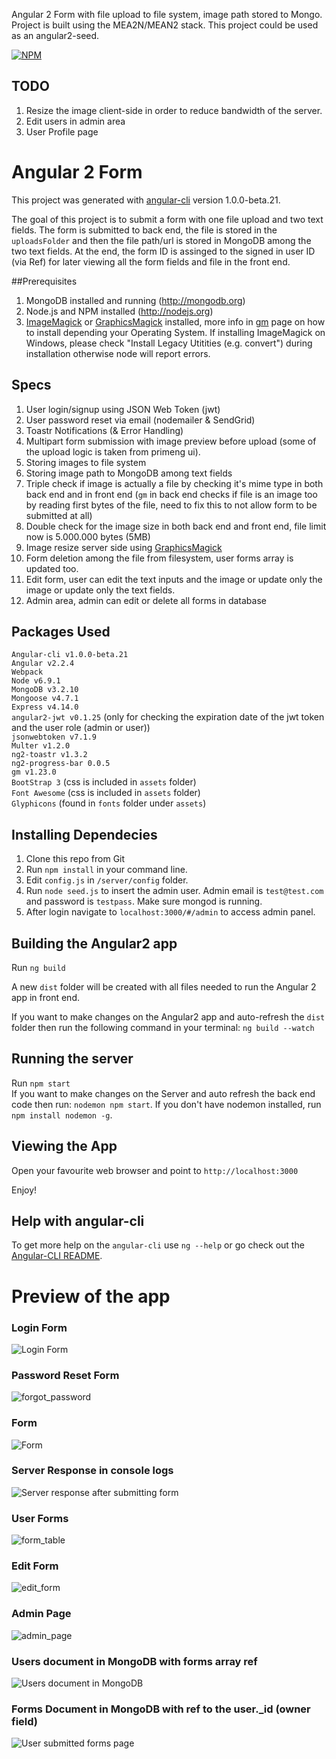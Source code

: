 Angular 2 Form with file upload to file system, image path stored to Mongo. Project is built using the MEA2N/MEAN2 stack. This project could be used as an angular2-seed.

[![NPM](https://nodei.co/npm/ng2-forms-demo.png?downloads=true&downloadRank=true&stars=true)](https://nodei.co/npm/ng2-forms-demo/)

## TODO
1. Resize the image client-side in order to reduce bandwidth of the server.
2. Edit users in admin area
3. User Profile page

# Angular 2 Form

This project was generated with [angular-cli](https://github.com/angular/angular-cli) version 1.0.0-beta.21.

The goal of this project is to submit a form with one file upload and two text fields. The form is submitted to back end, the file is stored in the `uploadsFolder` and then the file path/url is stored in MongoDB among the two text fields. At the end, the form ID is assinged to the signed in user ID (via Ref) for later viewing all the form fields and file in the front end.

##Prerequisites
1. MongoDB installed and running (http://mongodb.org)
2. Node.js and NPM installed (http://nodejs.org)
3. [ImageMagick](http://www.imagemagick.org/script/index.php) or [GraphicsMagick](http://www.graphicsmagick.org/) installed,
more info in [gm](https://github.com/aheckmann/gm) page on how to install depending your Operating System. If installing ImageMagick on Windows, please check "Install Legacy Utitities (e.g. convert") during installation otherwise node will report errors.

## Specs
1. User login/signup using JSON Web Token (jwt)
2. User password reset via email (nodemailer & SendGrid)
3. Toastr Notifications (& Error Handling)
4. Multipart form submission with image preview before upload (some of the upload logic is taken from primeng ui).
5. Storing images to file system
6. Storing image path to MongoDB among text fields
7. Triple check if image is actually a file by checking it's mime type in both back end and in front end (`gm` in back end checks if file is an image too by reading first bytes of the file, need to fix this to not allow form to be submitted at all)
8. Double check for the image size in both back end and front end, file limit now is 5.000.000 bytes (5MB)
9. Image resize server side using [GraphicsMagick](https://github.com/aheckmann/gm)
10. Form deletion among the file from filesystem, user forms array is updated too.
11. Edit form, user can edit the text inputs and the image or update only the image or update only the text fields.
12. Admin area, admin can edit or delete all forms in database

## Packages Used
`Angular-cli v1.0.0-beta.21` <br />
`Angular v2.2.4` <br />
`Webpack` <br />
`Node v6.9.1` <br/>
`MongoDB v3.2.10` <br/>
`Mongoose v4.7.1` <br />
`Express v4.14.0` <br />
`angular2-jwt v0.1.25` (only for checking the expiration date of the jwt token and the user role (admin or user)) <br />
`jsonwebtoken v7.1.9` <br />
`Multer v1.2.0` <br />
`ng2-toastr v1.3.2` <br />
`ng2-progress-bar 0.0.5` <br />
`gm v1.23.0` <br />
`BootStrap 3`  (css is included in `assets` folder) <br/>
`Font Awesome` (css is included in `assets` folder) <br/>
`Glyphicons`   (found in `fonts` folder under `assets`) <br/>

## Installing Dependecies
1. Clone this repo from Git
2. Run `npm install` in your command line.
3. Edit `config.js` in `/server/config` folder.
4. Run `node seed.js` to insert the admin user. Admin email is `test@test.com` and password is `testpass`. Make sure mongod is running.
5. After login navigate to `localhost:3000/#/admin` to access admin panel.

## Building the Angular2 app
Run `ng build`

A new `dist` folder will be created with all files needed to run the Angular 2 app in front end.

If you want to make changes on the Angular2 app and auto-refresh the `dist` folder then run the following command in your terminal:
 `ng build --watch`

## Running the server
Run `npm start` <br />
If you want to make changes on the Server and auto refresh the back end code then run: `nodemon npm start`. If you don't have nodemon installed, run `npm install nodemon -g`.

## Viewing the App
Open your favourite web browser and point to `http://localhost:3000`

Enjoy!

## Help with angular-cli
To get more help on the `angular-cli` use `ng --help` or go check out the [Angular-CLI README](https://github.com/angular/angular-cli/blob/master/README.md).

# Preview of the app
### Login Form
![Login Form](https://cloud.githubusercontent.com/assets/717975/20486222/8dddb670-b007-11e6-861a-18f2123f70f4.png)
### Password Reset Form
![forgot_password](https://cloud.githubusercontent.com/assets/717975/20642267/6a60daf0-b413-11e6-960d-2b12ec98a839.png)
### Form
![Form](https://cloud.githubusercontent.com/assets/717975/20486257/abfd4166-b007-11e6-8e2e-24d2afd746a0.png)
### Server Response in console logs
![Server response after submitting form](https://cloud.githubusercontent.com/assets/717975/20238428/053e95ec-a8f4-11e6-93ab-04258e359e13.png)
### User Forms
![form_table](https://cloud.githubusercontent.com/assets/717975/20667369/936c703a-b571-11e6-9e60-164d858c5793.png)
### Edit Form
![edit_form](https://cloud.githubusercontent.com/assets/717975/20598422/ce519cde-b251-11e6-919d-898855445f20.png)
### Admin Page
![admin_page](https://cloud.githubusercontent.com/assets/717975/20824439/80fa30da-b865-11e6-9af2-a7c6c2f1d7d3.png)
### Users document in MongoDB with forms array ref
![Users document in MongoDB](https://cloud.githubusercontent.com/assets/717975/20486315/eaa5b452-b007-11e6-9080-b1c8186bf404.png)
### Forms Document in MongoDB with ref to the user._id (owner field)
![User submitted forms page](https://cloud.githubusercontent.com/assets/717975/20486402/411bbf20-b008-11e6-9170-05f44d610cd8.png)
